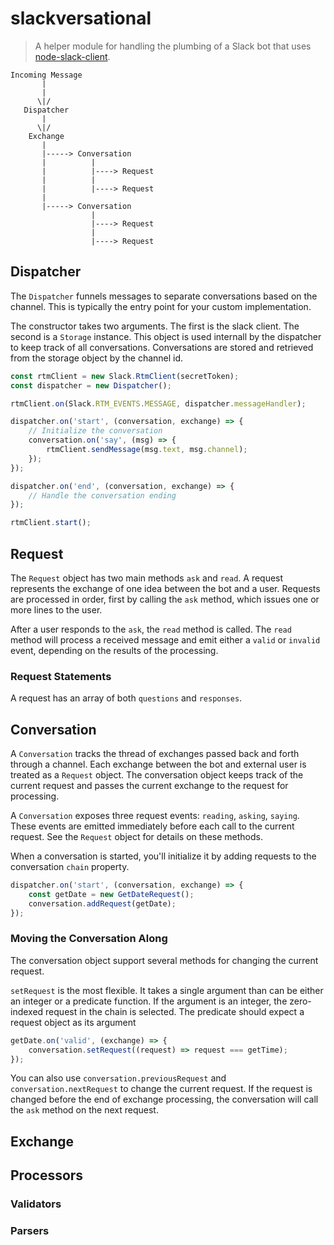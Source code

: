 # slackversational
> A helper module for handling the plumbing of a Slack bot that uses [node-slack-client](https://github.com/slackhq/node-slack-client).

```
Incoming Message
       |
       |
      \|/
   Dispatcher 
       |
      \|/
    Exchange
       |
       |-----> Conversation
       |          |
       |          |----> Request
       |          |
       |          |----> Request
       |
       |-----> Conversation
                  |
                  |----> Request
                  |
                  |----> Request
```


## Dispatcher
The `Dispatcher` funnels messages to separate conversations based on the channel. This is typically the entry point for your custom implementation.

The constructor takes two arguments. The first is the slack client. The second is a `Storage` instance. This object is used internall by the dispatcher to keep track of all conversations. Conversations are stored and retrieved from the storage object by the channel id.

```javascript
const rtmClient = new Slack.RtmClient(secretToken);
const dispatcher = new Dispatcher();

rtmClient.on(Slack.RTM_EVENTS.MESSAGE, dispatcher.messageHandler);

dispatcher.on('start', (conversation, exchange) => {
    // Initialize the conversation
    conversation.on('say', (msg) => {
        rtmClient.sendMessage(msg.text, msg.channel);
    });
});

dispatcher.on('end', (conversation, exchange) => {
    // Handle the conversation ending
});

rtmClient.start();
```


## Request
The `Request` object has two main methods `ask` and `read`. A request represents the exchange of one idea between the bot and a user. Requests are processed in order, first by calling the `ask` method, which issues one or more lines to the user.

After a user responds to the `ask`, the `read` method is called. The `read` method will process a received message and emit either a `valid` or `invalid` event, depending on the results of the processing.

### Request Statements
A request has an array of both `questions` and `responses`.


## Conversation
A `Conversation` tracks the thread of exchanges passed back and forth through a channel. Each exchange between the bot and external user is treated as a `Request` object. The conversation object keeps track of the current request and passes the current exchange to the request for processing.

A `Conversation` exposes three request events: `reading`, `asking`, `saying`. These events are emitted immediately before each call to the current request. See the `Request` object for details on these methods.

When a conversation is started, you'll initialize it by adding requests to the conversation `chain` property.

```javascript
dispatcher.on('start', (conversation, exchange) => {
    const getDate = new GetDateRequest();
    conversation.addRequest(getDate);
});
```

### Moving the Conversation Along
The conversation object support several methods for changing the current request.

`setRequest` is the most flexible. It takes a single argument than can be either an integer or a predicate function. If the argument is an integer, the zero-indexed request in the chain is selected. The predicate should expect a request object as its argument

```javascript
getDate.on('valid', (exchange) => {
    conversation.setRequest((request) => request === getTime);
});
```

You can also use `conversation.previousRequest` and `conversation.nextRequest` to change the current request. If the request is changed before the end of exchange processing, the conversation will call the `ask` method on the next request.


## Exchange 


## Processors

### Validators


### Parsers


